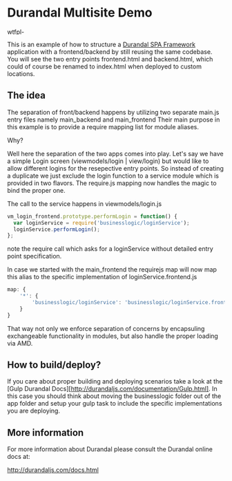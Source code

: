 Durandal Multisite Demo
===========

<a href="http://www.wtfpl.net/download/wtfpl-badge-2/" rel="attachment wp-att-50"><img alt="wtfpl-badge-2" src="http://www.wtfpl.net/wp-content/uploads/2012/12/wtfpl-badge-2.png" width="80" height="15"></a>

This is an example of how to structure a [Durandal SPA Framework](http://durandaljs.com/) application with a frontend/backend by still reusing the same codebase.
You will see the two entry points frontend.html and backend.html, which could of course be renamed to index.html when deployed
to custom locations.

The idea
-------------------

The separation of front/backend happens by utilizing two separate main.js entry files namely main_backend and main_frontend
Their main purpose in this example is to provide a require mapping list for module aliases.

Why?

Well here the separation of the two apps comes into play.
Let's say we have a simple Login screen (viewmodels/login | view/login) but would like to allow different logins for the resepective entry points.
So instead of creating a duplicate we just exclude the login function to a service module which is provided in two flavors.
The require.js mapping now handles the magic to bind the proper one.

The call to the service happens in viewmodels/login.js

```js
vm_login_frontend.prototype.performLogin = function() {
  var loginService = require('businesslogic/loginService');
  loginService.performLogin();
};
```

note the require call which asks for a loginService without detailed entry point specification.

In case we started with the main_frontend the requirejs map will now map this alias to the specific implementation
of loginService.frontend.js

```js
map: {
    '*': {
        'businesslogic/loginService': 'businesslogic/loginService.frontend'
    }
}
```

That way not only we enforce separation of concerns by encapsuling exchangeable functionality in modules, but also handle
the proper loading via AMD.


How to build/deploy?
-------------
If you care about proper building and deploying scenarios take a look at the [Gulp Durandal Docs][http://durandaljs.com/documentation/Gulp.html].
In this case you should think about moving the businesslogic folder out of the app folder and setup your gulp task to include the specific implementations
you are deploying.


More information
----------------

For more information about Durandal please consult
the Durandal online docs at:

http://durandaljs.com/docs.html
